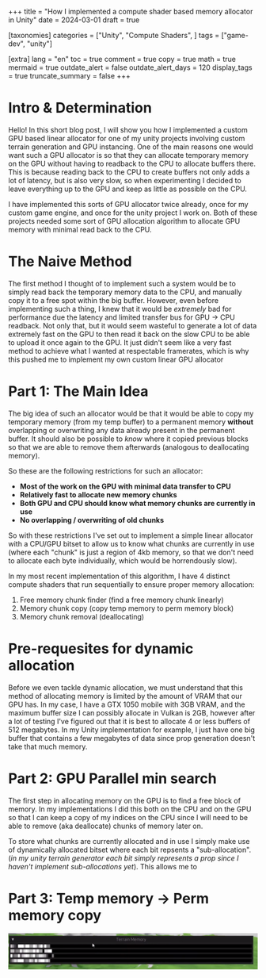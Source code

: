 +++
title = "How I implemented a compute shader based memory allocator in Unity"
date = 2024-03-01
draft = true

[taxonomies]
categories = ["Unity", "Compute Shaders", ]
tags = ["game-dev", "unity"]

[extra]
lang = "en"
toc = true
comment = true
copy = true
math = true
mermaid = true
outdate_alert = false
outdate_alert_days = 120
display_tags = true
truncate_summary = false
+++

# Intro & Determination
Hello!
In this short blog post, I will show you how I implemented a custom GPU based linear allocator for one of my unity projects involving custom terrain generation and GPU instancing. One of the main reasons one would want such a GPU allocator is so that they can allocate temporary memory on the GPU without having to readback to the CPU to allocate buffers there. This is because reading back to the CPU to create buffers not only adds a lot of latency, but is also very slow, so when experimenting I decided to leave everything up to the GPU and keep as little as possible on the CPU.

I have implemented this sorts of GPU allocator twice already, once for my custom game engine, and once for the unity project I work on. Both of these projects needed some sort of GPU allocation algorithm to allocate GPU memory with minimal read back to the CPU. 

# The Naive Method
The first method I thought of to implement such a system would be to simply read back the temporary memory data to the CPU, and manually copy it to a free spot within the big buffer. However, even before implementing such a thing, I knew that it would be *extremely* bad for performance due the latency and limited transfer bus for GPU -> CPU readback. Not only that, but it would seem wasteful to generate a lot of data extremely fast on the GPU to then read it back on the slow CPU to be able to upload it once again to the GPU. It just didn't seem like a very fast method to achieve what I wanted at respectable framerates, which is why this pushed me to implement my own custom linear GPU allocator

# Part 1: The Main Idea
The big idea of such an allocator would be that it would be able to copy my temporary memory (from my temp buffer) to a permanent memory **without** overlapping or overwriting any data already present in the permanent buffer. It should also be possible to *know* where it copied previous blocks so that we are able to remove them afterwards (analogous to deallocating memory). 

So these are the following restrictions for such an allocator:
* **Most of the work on the GPU with minimal data transfer to CPU**
* **Relatively fast to allocate new memory chunks**
* **Both GPU and CPU should know what memory chunks are currently in use**
* **No overlapping / overwriting of old chunks**

So with these restrictions I've set out to implement a simple linear allocator with a CPU/GPU bitset to allow us to know what chunks are currently in use (where each "chunk" is just a region of 4kb memory, so that we don't need to allocate each byte individually, which would be horrendously slow).

In my most recent implementation of this algorithm, I have 4 distinct compute shaders that run sequentially to ensure proper memory allocation:

1. Free memory chunk finder (find a free memory chunk linearly)
2. Memory chunk copy (copy temp memory to perm memory block)
3. Memory chunk removal (deallocating)

# Pre-requesites for dynamic allocation
Before we even tackle dynamic allocation, we must understand that this method of allocating memory is limited by the amount of VRAM that our GPU has. In my case, I have a GTX 1050 mobile with 3GB VRAM, and the maximum buffer size I can possibly allocate in Vulkan is 2GB, however after a lot of testing I've figured out that it is best to allocate 4 or less buffers of 512 megabytes. In my Unity implementation for example, I just have one big buffer that contains a few megabytes of data since prop generation doesn't take that much memory.

# Part 2: GPU Parallel min search
The first step in allocating memory on the GPU is to find a free block of memory. In my implementations I did this both on the CPU and on the GPU so that I can keep a copy of my indices on the CPU since I will need to be able to remove (aka deallocate) chunks of memory later on.

To store what chunks are currently allocated and in use I simply make use of dynamically allocated bitset where each bit repsents a "sub-allocation". (*in my unity terrain generator each bit simply represents a prop since I haven't implement sub-allocations yet*). This allows me to 

# Part 3: Temp memory -> Perm memory copy


![Allocator Debug View in cFlake Engine](/terrain_allocations_debug.png)
